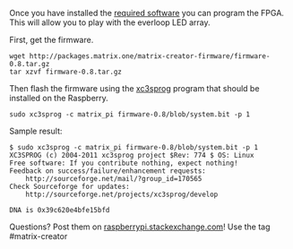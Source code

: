 Once you have installed the [required software](/intro/install) you can program the FPGA. This will allow you to play with the everloop LED array.

First, get the firmware.

    wget http://packages.matrix.one/matrix-creator-firmware/firmware-0.8.tar.gz
    tar xzvf firmware-0.8.tar.gz

Then flash the firmware using the [xc3sprog](https://github.com/matrix-io/xc3sprog/) program that should be installed on the Raspberry.

    sudo xc3sprog -c matrix_pi firmware-0.8/blob/system.bit -p 1

Sample result:

    $ sudo xc3sprog -c matrix_pi firmware-0.8/blob/system.bit -p 1
    XC3SPROG (c) 2004-2011 xc3sprog project $Rev: 774 $ OS: Linux
    Free software: If you contribute nothing, expect nothing!
    Feedback on success/failure/enhancement requests:
    	http://sourceforge.net/mail/?group_id=170565 
    Check Sourceforge for updates:
    	http://sourceforge.net/projects/xc3sprog/develop
    
    DNA is 0x39c620e4bfe15bfd

Questions? Post them on [raspberrypi.stackexchange.com](http://raspberrypi.stackexchange.com)! Use the tag #matrix-creator